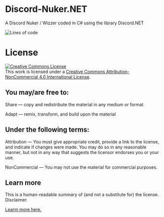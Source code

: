 # Discord-Nuker.NET
A Discord Nuker / Wizzer coded in C# using the library Discord.NET

![Lines of code](https://img.shields.io/tokei/lines/github/rxversedcode/Discord-Nuker.NET)
# License
<a rel="license" href="http://creativecommons.org/licenses/by-nc/4.0/"><img alt="Creative Commons License" style="border-width:0" src="https://i.creativecommons.org/l/by-nc/4.0/88x31.png" /></a><br />This work is licensed under a <a rel="license" href="http://creativecommons.org/licenses/by-nc/4.0/">Creative Commons Attribution-NonCommercial 4.0 International License</a>.
## You may/are free to:
Share — copy and redistribute the material in any medium or format

Adapt — remix, transform, and build upon the material
## Under the following terms:
Attribution — You must give appropriate credit, provide a link to the license, and indicate if changes were made. You may do so in any reasonable manner, but not in any way that suggests the licensor endorses you or your use.

NonCommercial — You may not use the material for commercial purposes.

## Learn more

This is a human-readable summary of (and not a substitute for) the license. Disclaimer.

<a href="https://creativecommons.org/licenses/by-nc/4.0/">Learm more here.</a>
